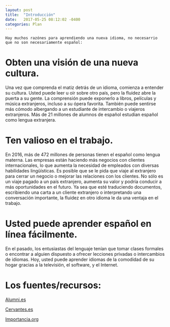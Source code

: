 ```yaml
---
layout: post
title:  "Introducción"
date:   2017-05-25 08:12:02 -0400
categories: Plan
---
```

`Hay muchos razónes para aprendiendo una nueva idioma, no necesarrio que no son necesariamente español:`

# Obten una visión de una nueva cultura.

Una vez que comprenda el matiz detrás de un idioma, comienza a entender su cultura. Usted puede leer u oír sobre otro país, pero la fluidez abre la puerta a su gente. La comprensión puede exponerlo a libros, películas y música extranjeros, incluso a su ópera favorita. También puede sentirse más cómodo albergando a un estudiante de intercambio o viajeros extranjeros. Más de 21 millones de alumnos de español estudian español como lengua extranjera.

# Ten valioso en el trabajo.

En 2016, más de 472 millones de personas tienen el español como lengua materna. Las empresas están haciendo más negocios con clientes internacionales, lo que aumenta la necesidad de empleados con diversas habilidades lingüísticas. Es posible que se le pida que viaje al extranjero para cerrar un negocio o mejorar las relaciones con los clientes. No sólo es un viaje pagado a un país extranjero, aumenta su valor y podría conducir a más oportunidades en el futuro. Ya sea que esté traduciendo documentos, escribiendo una carta a un cliente extranjero o interpretando una conversación importante, la fluidez en otro idioma le da una ventaja en el trabajo.

# Usted puede aprender español en línea fácilmente.

En el pasado, los entusiastas del lenguaje tenían que tomar clases formales o encontrar a alguien dispuesto a ofrecer lecciones privadas o intercambios de idiomas. Hoy, usted puede aprender idiomas de la comodidad de su hogar gracias a la televisión, el software, y el Internet.

# Los fuentes/recursos:

[Alumni.es](https://alumni.usal.es/5-razones-por-las-que-el-espanol-es-importante/)

[Cervantes.es](http://www.cervantes.es/imagenes/File/prensa/EspanolLenguaViva16.pdf)

[Importancia.org](https://www.importancia.org/espanol.php)
